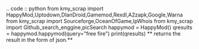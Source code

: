 .. code :: python
from kmy_scrap import HappyMod,Uptodown,DlanDroid,Gamemod,Rexdl,A2zapk,Google,Warna
from kmy_scrap import Sourceforge,OceanOfGame,IpWhois
from kmy_scrap import Github_search_enggine,picSearch
happymod = HappyMod()
qresults = happymod.happymod(query="free fire")
print(qresults)
** returns the result in the form of json.**